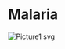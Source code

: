 # Malaria

![Picture1 svg](https://user-images.githubusercontent.com/109418747/190690830-9643742c-89bc-42cf-833d-ceb524c1dd41.png)
